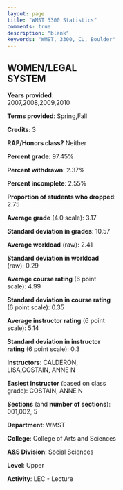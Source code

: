 ```yaml
---
layout: page
title: "WMST 3300 Statistics"
comments: true
description: "blank"
keywords: "WMST, 3300, CU, Boulder"
--- 
```

<head>
<script src="https://ajax.googleapis.com/ajax/libs/jquery/2.1.3/jquery.min.js"></script>
<script src="https://dl.dropboxusercontent.com/s/pc42nxpaw1ea4o9/highcharts.js?dl=0"></script>
<!-- <script src="../assets/js/highcharts.js"></script> -->
<style type="text/css">@font-face {
	font-family: "Bebas Neue";
	src: url(https://www.filehosting.org/file/details/544349/BebasNeue%20Regular.otf) format("opentype");
	}
	h1.Bebas { 
		font-family: "Bebas Neue", Verdana, Tahoma;
	}
</style>
</head>
<body>
	<div id="container" style="float: right; width: 45%; height: 88%; margin-left: 2.5%; margin-right: 2.5%;"></div>
	<script language="JavaScript">
		$(document).ready(function() {
		var chart = {type: 'column'};
		var title = {text: 'Grade Distribution'};
		var xAxis = {categories: ['A','B','C','D','F'],crosshair: true};
		var yAxis = {min: 0,title: {text: 'Percentage'}};
		var tooltip = {headerFormat: '<center><b><span style="font-size:20px">{point.key}</span></b></center>',
		               pointFormat: '<td style="padding:0"><b>{point.y:.1f}%</b></td>',
		               footerFormat: '</table>',shared: true,useHTML: true};
		var plotOptions = {column: {pointPadding: 0.0,borderWidth: 0}};  
		var credits = {enabled: false};var series= [{name: 'Percent',data: [35.63,45.4,16.67,1.72,0.57,]}];
		var json = {};
		json.chart = chart;
		json.title = title;
		json.tooltip = tooltip;
		json.xAxis = xAxis;
		json.yAxis = yAxis;  
		json.series = series;
		json.plotOptions = plotOptions;  
		json.credits = credits;
		$('#container').highcharts(json);
	});
	</script>
</body>
			   
## WOMEN/LEGAL SYSTEM

**Years provided**: 2007,2008,2009,2010

**Terms provided**: Spring,Fall

**Credits**: 3

**RAP/Honors class?** Neither

**Percent grade**: 97.45%

**Percent withdrawn**: 2.37%

**Percent incomplete**: 2.55%

**Proportion of students who dropped**: 2.75

**Average grade** (4.0 scale): 3.17

**Standard deviation in grades**: 10.57

**Average workload** (raw): 2.41

**Standard deviation in workload** (raw): 0.29

**Average course rating** (6 point scale): 4.99

**Standard deviation in course rating** (6 point scale): 0.35

**Average instructor rating** (6 point scale): 5.14

**Standard deviation in instructor rating** (6 point scale): 0.3

**Instructors**: CALDERON, LISA,COSTAIN, ANNE N

**Easiest instructor** (based on class grade): COSTAIN, ANNE N

**Sections** (and **number of sections**): 001,002, 5

**Department**: WMST

**College**: College of Arts and Sciences

**A&S Division**: Social Sciences

**Level**: Upper

**Activity**: LEC - Lecture